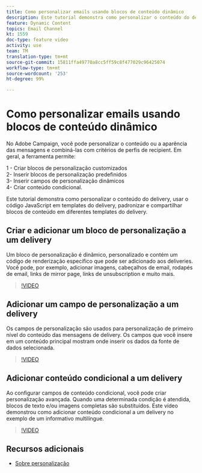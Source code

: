 ```yaml
---
title: Como personalizar emails usando blocos de conteúdo dinâmico
description: Este tutorial demonstra como personalizar o conteúdo do delivery, usar o código JavaScript em templates do delivery, padronizar e compartilhar blocos de conteúdo em diferentes templates do delivery.
feature: Dynamic Content
topics: Email Channel
kt: 1559
doc-type: feature video
activity: use
team: TM
translation-type: tm+mt
source-git-commit: 15811ffa49770a8cc5ff59c8f477029c96425074
workflow-type: tm+mt
source-wordcount: '253'
ht-degree: 99%

---
```



# Como personalizar emails usando blocos de conteúdo dinâmico

No Adobe Campaign, você pode personalizar o conteúdo ou a aparência das mensagens e combiná-las com critérios de perfis de recipient. Em geral, a ferramenta permite:

1 - Criar blocos de personalização customizados\
2- Inserir blocos de personalização predefinidos\
3- Inserir campos de personalização dinâmicos\
4- Criar conteúdo condicional.

Este tutorial demonstra como personalizar o conteúdo do delivery, usar o código JavaScript em templates do delivery, padronizar e compartilhar blocos de conteúdo em diferentes templates do delivery.

## Criar e adicionar um bloco de personalização a um delivery

Um bloco de personalização é dinâmico, personalizado e contém um código de renderização específico que pode ser adicionado aos deliveries. Você pode, por exemplo, adicionar imagens, cabeçalhos de email, rodapés de email, links de mirror page, links de unsubscription e muito mais.

>[!VIDEO](https://video.tv.adobe.com/v/24924?quality=12)

## Adicionar um campo de personalização a um delivery

Os campos de personalização são usados para personalização de primeiro nível do conteúdo das mensagens de delivery. Os campos que você insere em um conteúdo principal mostram onde inserir os dados da fonte de dados selecionada.

>[!VIDEO](https://video.tv.adobe.com/v/24925?quality=12)

## Adicionar conteúdo condicional a um delivery

Ao configurar campos de conteúdo condicional, você pode criar personalização avançada. Quando uma determinada condição é atendida, blocos de texto e/ou imagens completas são substituídos. Este vídeo demonstrou como adicionar conteúdo condicional a um delivery no exemplo de um informativo multilíngue.

>[!VIDEO](https://video.tv.adobe.com/v/24926?quality=12)

## Recursos adicionais

* [Sobre personalização](https://docs.adobe.com/content/help/pt-BR/campaign-classic/using/sending-messages/personalizing-deliveries/about-personalization.html)
